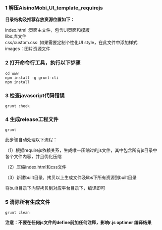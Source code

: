 ### 1 解压AisinoMobi_UI_template_requirejs

**目录结构及推荐存放资源位置如下：**

index.html :页面主文件，包含UI页面和模版</br>
libs:库文件</br>
css/custom.css: 如果需要定制个性化UI style，在此文件中添加样式</br>
images：图片资源文件


### 2 打开命令行工具，执行以下步骤

	cd www  
	npm install -g grunt-cli
	npm install
	
### 3 检查javascript代码错误
	
	grunt check
	
### 4 生成release工程文件

	grunt

此步骤自动处理以下流程：

（1）根据requirejs依赖关系，生成唯一压缩过的js文件，其中包含所有js目录中各个文件内容，并且优化压缩  

（2）压缩index.html和css文件

（3）新建built目录，拷贝以上生成文件及libs下所有资源到built目录

将built目录下内容拷贝到对应平台目录下，编译即可

### 5 清除所有生成文件
	grunt clean


**注意：不要在任何js文件的define前加任何注释，影响r.js optimer 编译结果**

